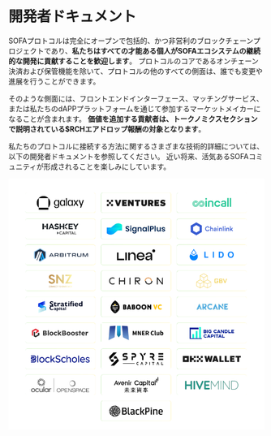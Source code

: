 # 開発者ドキュメント

SOFAプロトコルは完全にオープンで包括的、かつ非営利のブロックチェーンプロジェクトであり、**私たちはすべての才能ある個人がSOFAエコシステムの継続的な開発に貢献することを歓迎します**。 プロトコルのコアであるオンチェーン決済および保管機能を除いて、プロトコルの他のすべての側面は、誰でも変更や進展を行うことができます。

そのような側面には、フロントエンドインターフェース、マッチングサービス、または私たちのdAPPプラットフォームを通じて参加するマーケットメイカーになることが含まれます。 **価値を追加する貢献者は、トークノミクスセクションで説明されている$RCHエアドロップ報酬の対象となります**。

私たちのプロトコルに接続する方法に関するさまざまな技術的詳細については、以下の開発者ドキュメントを参照してください。 近い将来、活気あるSOFAコミュニティが形成されることを楽しみにしています。

![](../../static/partners.jpg)